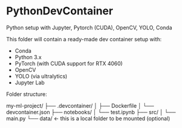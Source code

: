 # PythonDevContainer

Python setup with Jupyter, Pytorch (CUDA), OpenCV, YOLO, Conda

This folder will contain a ready-made dev container setup with:

- Conda
- Python 3.x
- PyTorch (with CUDA support for RTX 4060)
- OpenCV
- YOLO (via ultralytics)
- Jupyter Lab

Folder structure:

my-ml-project/
├── .devcontainer/
│   ├── Dockerfile
│   └── devcontainer.json
├── notebooks/
│   └── test.ipynb
├── src/
│   └── main.py
└── data/               ← this is a local folder to be mounted (optional)
